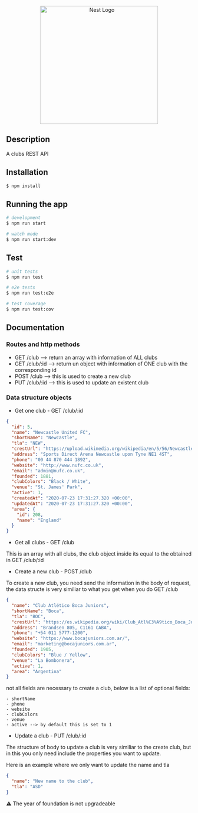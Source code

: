 <p align="center">
  <a href="http://nestjs.com/" target="blank"><img src="https://nestjs.com/img/logo_text.svg" width="320" alt="Nest Logo" /></a>
</p>

## Description

A clubs REST API

## Installation

```bash
$ npm install
```

## Running the app

```bash
# development
$ npm run start

# watch mode
$ npm run start:dev
```

## Test

```bash
# unit tests
$ npm run test

# e2e tests
$ npm run test:e2e

# test coverage
$ npm run test:cov
```

## Documentation

### Routes and http methods

* GET  /club      --> return an array with information of ALL clubs
* GET  /club/:id  --> return un object with information of ONE club with the corresponding id
* POST /club      --> this is used to create a new club
* PUT  /club/:id  --> this is used to update an existent club


### Data structure objects 

* Get one club - GET /club/:id

```json
{
  "id": 5,
  "name": "Newcastle United FC",
  "shortName": "Newcastle",
  "tla": "NEW",
  "crestUrl": "https://upload.wikimedia.org/wikipedia/en/5/56/Newcastle_United_Logo.svg",
  "address": "Sports Direct Arena Newcastle upon Tyne NE1 4ST",
  "phone": "00 44 870 444 1892",
  "website": "http://www.nufc.co.uk",
  "email": "admin@nufc.co.uk",
  "founded": 1881,
  "clubColors": "Black / White",
  "venue": "St. James' Park",
  "active": 1,
  "createdAt": "2020-07-23 17:31:27.320 +00:00",
  "updatedAt": "2020-07-23 17:31:27.320 +00:00",
  "area": {
    "id": 208,
    "name": "England"
  }
}
```

* Get all clubs - GET /club

This is an array with all clubs, the club object inside its equal to the obtained in GET /club/:id


* Create a new club - POST /club

To create a new club, you need send the information in the body of request, the data structe is
very similiar to what you get when you do GET /club

```json
{
  "name": "Club Atlético Boca Juniors",
  "shortName": "Boca",
  "tla": "BOC",
  "crestUrl": "https://es.wikipedia.org/wiki/Club_Atl%C3%A9tico_Boca_Juniors#/media/Archivo:Escudo_del_Club_Atl%C3%A9tico_Boca_Juniors_2012.svg",
  "address": "Brandsen 805, C1161 CABA",
  "phone": "+54 011 5777-1200",
  "website": "https://www.bocajuniors.com.ar/",
  "email": "marketing@bocajuniors.com.ar",
  "founded": 1905,
  "clubColors": "Blue / Yellow",
  "venue": "La Bombonera",
  "active": 1,
  "area": "Argentina"
}
```

not all fields are necessary to create a club, below is a list of optional fields:

    - shortName
    - phone
    - website
    - clubColors
    - venue
    - active --> by default this is set to 1

* Update a club - PUT /club/:id

The structure of body to update a club is very similiar to the create club, but in this you only
need include the properties you want to update.

Here is an example where we only want to update the name and tla

```json
{
  "name": "New name to the club",
  "tla": "ASD"
}
```

:warning: The year of foundation is not upgradeable





